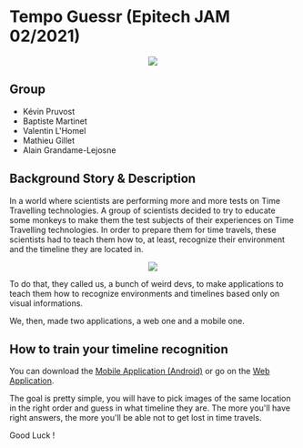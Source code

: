 # Tempo Guessr (Epitech JAM 02/2021)

<p align="center">
  <img src="https://github.com/EpitechIT2020/G-JAM-001-NCY-0-1-jam-kevin.pruvost/blob/master/Resources/gorille.png">
</p>

## Group

* Kévin Pruvost
* Baptiste Martinet
* Valentin L'Homel
* Mathieu Gillet
* Alain Grandame-Lejosne

## Background Story & Description

In a world where scientists are performing more and more tests on Time Travelling technologies. A group of scientists decided to try to educate
some monkeys to make them the test subjects of their experiences on Time Travelling technologies.
In order to prepare them for time travels, these scientists had to teach them how to, at least, recognize their environment and the timeline they are located in.

<p align="center">
  <img src="https://github.com/EpitechIT2020/G-JAM-001-NCY-0-1-jam-kevin.pruvost/blob/master/Resources/lab_but_archi.jpg">
</p>

To do that, they called us, a bunch of weird devs, to make applications to teach them how to recognize environments and timelines based only on visual informations.

We, then, made two applications, a web one and a mobile one.

## How to train your timeline recognition

You can download the [Mobile Application (Android)](https://github.com/EpitechIT2020/G-JAM-001-NCY-0-1-jam-kevin.pruvost/blob/master/Builds/final.apk) or go on the [Web Application]().

The goal is pretty simple, you will have to pick images of the same location in the right order and guess in what timeline they are.
The more you'll have right answers, the more you'll be able not to get lost in time travels.

Good Luck !

